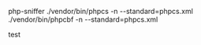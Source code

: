php-sniffer
    ./vendor/bin/phpcs -n --standard=phpcs.xml
    ./vendor/bin/phpcbf -n --standard=phpcs.xml

test
